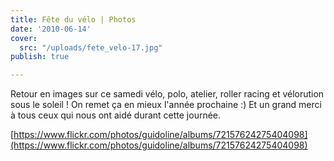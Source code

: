 ```yaml
---
title: Fête du vélo | Photos
date: '2010-06-14'
cover:
  src: "/uploads/fete_velo-17.jpg"
publish: true

---
```

Retour en images sur ce samedi vélo, polo, atelier, roller racing et vélorution sous le soleil ! On remet ça en mieux l'année prochaine :) Et un grand merci à tous ceux qui nous ont aidé durant cette journée.

[https://www.flickr.com/photos/guidoline/albums/72157624275404098](https://www.flickr.com/photos/guidoline/albums/72157624275404098)